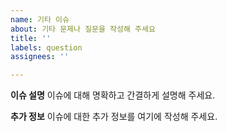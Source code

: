 ```yaml
---
name: 기타 이슈
about: 기타 문제나 질문을 작성해 주세요
title: ''
labels: question
assignees: ''

---
```


**이슈 설명**
이슈에 대해 명확하고 간결하게 설명해 주세요.

**추가 정보**
이슈에 대한 추가 정보를 여기에 작성해 주세요.
